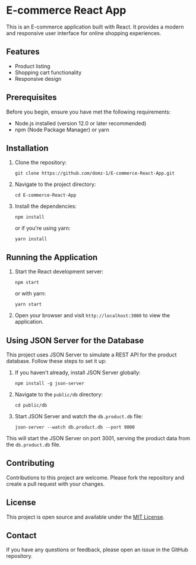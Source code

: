 # E-commerce React App

This is an E-commerce application built with React. It provides a modern and responsive user interface for online shopping experiences.

## Features

- Product listing
- Shopping cart functionality
- Responsive design

## Prerequisites

Before you begin, ensure you have met the following requirements:

- Node.js installed (version 12.0 or later recommended)
- npm (Node Package Manager) or yarn

## Installation

1. Clone the repository:
   ```
   git clone https://github.com/domz-1/E-commerce-React-App.git
   ```

2. Navigate to the project directory:
   ```
   cd E-commerce-React-App
   ```

3. Install the dependencies:
   ```
   npm install
   ```
   or if you're using yarn:
   ```
   yarn install
   ```

## Running the Application

1. Start the React development server:
   ```
   npm start
   ```
   or with yarn:
   ```
   yarn start
   ```

2. Open your browser and visit `http://localhost:3000` to view the application.

## Using JSON Server for the Database

This project uses JSON Server to simulate a REST API for the product database. Follow these steps to set it up:

1. If you haven't already, install JSON Server globally:
   ```
   npm install -g json-server
   ```

2. Navigate to the `public/db` directory:
   ```
   cd public/db
   ```

3. Start JSON Server and watch the `db.product.db` file:
   ```
   json-server --watch db.product.db --port 9000
   ```

This will start the JSON Server on port 3001, serving the product data from the `db.product.db` file.

## Contributing

Contributions to this project are welcome. Please fork the repository and create a pull request with your changes.

## License

This project is open source and available under the [MIT License](LICENSE).

## Contact

If you have any questions or feedback, please open an issue in the GitHub repository.
